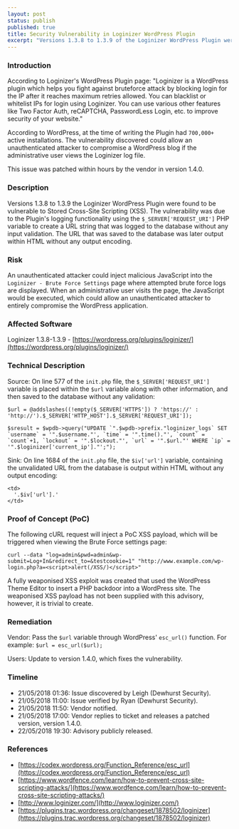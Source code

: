 ```yaml
---
layout: post
status: publish
published: true
title: Security Vulnerability in Loginizer WordPress Plugin
excerpt: "Versions 1.3.8 to 1.3.9 of the Loginizer WordPress Plugin were found to be vulnerable to Stored Cross-Site Scripting (XSS). The vulnerability was due to the Plugin's logging functionality using the $_SERVER['REQUEST_URI'] PHP variable to create a URL string that was logged to the database without any input validation. The URL that was saved to the database was later output within HTML without any output encoding."
---
```


### Introduction

According to Loginizer's WordPress Plugin page: "Loginizer is a WordPress plugin which helps you fight against bruteforce attack by blocking login for the IP after it reaches maximum retries allowed. You can blacklist or whitelist IPs for login using Loginizer. You can use various other features like Two Factor Auth, reCAPTCHA, PasswordLess Login, etc. to improve security of your website."

According to WordPress, at the time of writing the Plugin had ```700,000+``` active installations. The vulnerability discovered could allow an unauthenticated attacker to compromise a WordPress blog if the administrative user views the Loginizer log file.

This issue was patched within hours by the vendor in version 1.4.0.

### Description

Versions 1.3.8 to 1.3.9 the Loginizer WordPress Plugin were found to be vulnerable to Stored Cross-Site Scripting (XSS). The vulnerability was due to the Plugin's logging functionality using the ```$_SERVER['REQUEST_URI']``` PHP variable to create a URL string that was logged to the database without any input validation. The URL that was saved to the database was later output within HTML without any output encoding.

### Risk

An unauthenticated attacker could inject malicious JavaScript into the ```Loginizer - Brute Force Settings``` page where attempted brute force logs are displayed. When an administrative user visits the page, the JavaScript would be executed, which could allow an unauthenticated attacker to entirely compromise the WordPress application.

### Affected Software

Loginizer 1.3.8-1.3.9 - [https://wordpress.org/plugins/loginizer/](https://wordpress.org/plugins/loginizer/)

### Technical Description

Source: On line 577 of the ```init.php``` file, the ```$_SERVER['REQUEST_URI']``` variable is placed within the ```$url``` variable along with other information, and then saved to the database without any validation:

```
$url = @addslashes((!empty($_SERVER['HTTPS']) ? 'https://' : 'http://').$_SERVER['HTTP_HOST'].$_SERVER['REQUEST_URI']);
```

```
$sresult = $wpdb->query("UPDATE `".$wpdb->prefix."loginizer_logs` SET `username` = '".$username."', `time` = '".time()."', `count` = `count`+1, `lockout` = '".$lockout."', `url` = '".$url."' WHERE `ip` = '".$loginizer['current_ip']."';");
```

Sink: On line 1684 of the ```init.php``` file, the ```$iv['url']``` variable, containing the unvalidated URL from the database is output within HTML without any output encoding:

```
<td>
  '.$iv['url'].'
</td>
```

### Proof of Concept (PoC)

The following cURL request will inject a PoC XSS payload, which will be triggered when viewing the Brute Force settings page:

```
curl --data "log=admin&pwd=admin&wp-submit=Log+In&redirect_to=&testcookie=1" "http://www.example.com/wp-login.php?a=<script>alert(/XSS/)</script>" 
```

A fully weaponised XSS exploit was created that used the WordPress Theme Editor to insert a PHP backdoor into a WordPress site. The weaponised XSS payload has not been supplied with this advisory, however, it is trivial to create.

### Remediation

Vendor: Pass the ```$url``` variable through WordPress' ```esc_url()``` function. For example: ```$url = esc_url($url);```

Users: Update to version 1.4.0, which fixes the vulnerability.

### Timeline

- 21/05/2018 01:36: Issue discovered by Leigh (Dewhurst Security).
- 21/05/2018 11:00: Issue verified by Ryan (Dewhurst Security).
- 21/05/2018 11:50: Vendor notified.
- 21/05/2018 17:00: Vendor replies to ticket and releases a patched version, version 1.4.0.
- 22/05/2018 19:30: Advisory publicly released.

### References

- [https://codex.wordpress.org/Function_Reference/esc_url](https://codex.wordpress.org/Function_Reference/esc_url)
- [https://www.wordfence.com/learn/how-to-prevent-cross-site-scripting-attacks/](https://www.wordfence.com/learn/how-to-prevent-cross-site-scripting-attacks/)
- [http://www.loginizer.com/](http://www.loginizer.com/)
- [https://plugins.trac.wordpress.org/changeset/1878502/loginizer](https://plugins.trac.wordpress.org/changeset/1878502/loginizer)